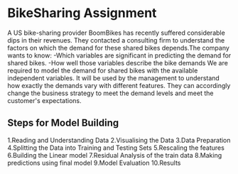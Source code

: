 # BikeSharing Assignment
A US bike-sharing provider BoomBikes has recently suffered considerable dips in their revenues. They contacted a consulting firm to understand the factors on which the demand for these shared bikes depends.The company wants to know:
  -Which variables are significant in predicting the demand for shared bikes.
  -How well those variables describe the bike demands
We are required to model the demand for shared bikes with the available independent variables. It will be used by the management to understand how exactly the demands vary with different features. They can accordingly change the business strategy to meet the demand levels and meet the customer's expectations.

## Steps for Model Building
1.Reading and Understanding Data
2.Visualising the Data
3.Data Preparation
4.Splitting the Data into Training and Testing Sets
5.Rescaling the features
6.Building the Linear model
7.Residual Analysis of the train data
8.Making predictions using final model
9.Model Evaluation
10.Results

